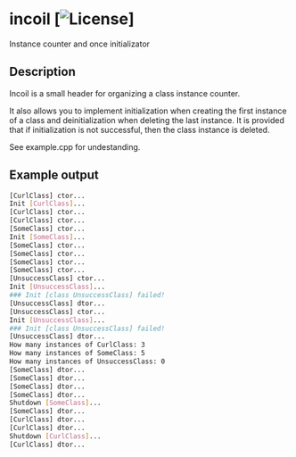 # incoil [![License](https://github.com/higelak/incoil/blob/main/LICENSE)]
Instance counter and once initializator

## Description
Incoil is a small header for organizing a class instance counter.

It also allows you to implement initialization when creating the first instance of a class and deinitialization when deleting the last instance. 
It is provided that if initialization is not successful, then the class instance is deleted.

See example.cpp for undestanding.

## Example output
```bash
[CurlClass] ctor...
Init [CurlClass]...
[CurlClass] ctor...
[CurlClass] ctor...
[SomeClass] ctor...
Init [SomeClass]...
[SomeClass] ctor...
[SomeClass] ctor...
[SomeClass] ctor...
[SomeClass] ctor...
[UnsuccessClass] ctor...
Init [UnsuccessClass]...
### Init [class UnsuccessClass] failed!
[UnsuccessClass] dtor...
[UnsuccessClass] ctor...
Init [UnsuccessClass]...
### Init [class UnsuccessClass] failed!
[UnsuccessClass] dtor...
How many instances of CurlClass: 3
How many instances of SomeClass: 5
How many instances of UnsuccessClass: 0
[SomeClass] dtor...
[SomeClass] dtor...
[SomeClass] dtor...
[SomeClass] dtor...
Shutdown [SomeClass]...
[SomeClass] dtor...
[CurlClass] dtor...
[CurlClass] dtor...
Shutdown [CurlClass]...
[CurlClass] dtor...
```
